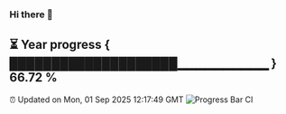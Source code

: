 ### Hi there 👋
⏳ Year progress { ████████████████████▁▁▁▁▁▁▁▁▁▁ } 66.72 %
---
⏰ Updated on Mon, 01 Sep 2025 12:17:49 GMT
![Progress Bar CI](https://github.com/Moyi321/Moyi321/workflows/Progress%20Bar%20CI/badge.svg)

